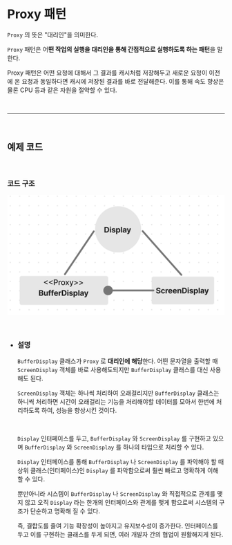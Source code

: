 # **Proxy 패턴**
`Proxy` 의 뜻은 "대리인"을 의미한다.

`Proxy` 패턴은 어**떤 작업의 실행을 대리인을 통해 간접적으로 실행하도록 하는 패턴**을 말한다.

Proxy 패턴은 어떤 요청에 대해서 그 결과를 캐시처럼 저장해두고 새로운 요청이 이전에 온 요청과 동일하다면 캐시에 저장된 결과를 바로 전달해준다. 이를 통해 속도 향상은 물론 CPU 등과 같은 자원을 절약할 수 있다.  




<br><hr><br>

## **예제 코드**


<br>

### **코드 구조**
![Proxy.png](/img/Proxy.png)

<br>

- ### **설명** 

    `BufferDisplay` 클래스가 `Proxy` 로 **대리인에 해당**한다. 
    어떤 문자열을 출력할 때 `ScreenDisplay` 객체를 바로 사용해도되지만 `BufferDisplay` 클래스를 대신 사용해도 된다.

    `ScreenDisplay` 객체는 하나씩 처리하여 오래걸리지만
    `BufferDisplay` 클래스는 하니씩 처리하면 시간이 오래걸리는 기능을 처리해야할 데이터를 모아서 한번에 처리하도록 하여, 성능을 향상시킨 것이다.

    <br>
    
    `Display` 인터페이스를 두고, `BufferDisplay` 와 `ScreenDisplay` 를 구현하고 있으며 `BufferDisplay` 와 `ScreenDisplay` 를 하나의 타입으로 처리할 수 있다.

    `Display` 인터페이스를 통해 `BufferDisplay` 나 `ScreenDisplay` 를 파악해야 할 때 상위 클래스(인터페이스)인 `Display` 를 파악함으로써 훨씬 빠르고 명확하게 이해 할 수 있다.

    뿐만아니라 시스템이 `BufferDisplay` 나 `ScreenDisplay` 와 직접적으로 관계를 맺지 않고 오직 `Display` 라는 한개의 인터페이스와 관계를 맺게 함으로써 시스템의 구조가 단순하고 명확해 질 수 있다.

    즉, 결합도를 줄여 기능 확장성이 높아지고 유지보수성이 증가한다.
    인터페이스를 두고 이를 구현하는 클래스를 두게 되면, 여러 개발자 간의 협업이 원활해지게 된다.